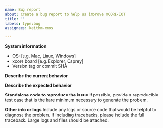 ```yaml
---
name: Bug report
about: Create a bug report to help us improve XCORE-IOT
title: ''
labels: type:bug
assignees: keithm-xmos

---
```


**System information**
 - OS: [e.g. Mac, Linux, Windows]
 - xcore board [e.g. Explorer, Osprey]
 - Version tag or commit SHA

**Describe the current behavior**

**Describe the expected behavior**

**Standalone code to reproduce the issue**
If possible, provide a reproducible test case that is the bare minimum necessary to generate
the problem.

**Other info or logs** 
Include any logs or source code that would be helpful to diagnose the problem. If including tracebacks, please include the full traceback. Large logs and files should be attached.
